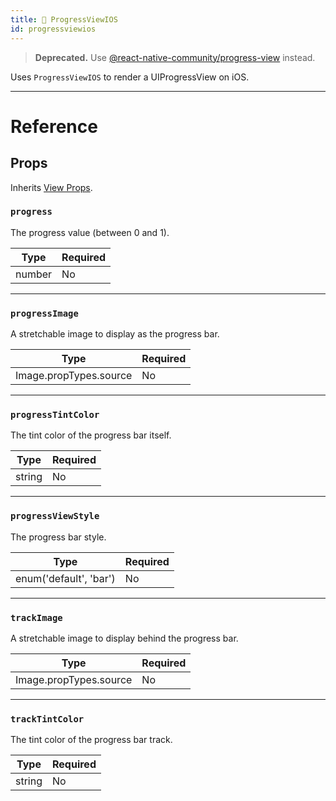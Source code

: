 ```yaml
---
title: 🚧 ProgressViewIOS
id: progressviewios
---
```


> **Deprecated.** Use [@react-native-community/progress-view](https://github.com/react-native-community/progress-view) instead.

Uses `ProgressViewIOS` to render a UIProgressView on iOS.

---

# Reference

## Props

Inherits [View Props](view.md#props).

### `progress`

The progress value (between 0 and 1).

| Type   | Required |
| ------ | -------- |
| number | No       |

---

### `progressImage`

A stretchable image to display as the progress bar.

| Type                   | Required |
| ---------------------- | -------- |
| Image.propTypes.source | No       |

---

### `progressTintColor`

The tint color of the progress bar itself.

| Type   | Required |
| ------ | -------- |
| string | No       |

---

### `progressViewStyle`

The progress bar style.

| Type                   | Required |
| ---------------------- | -------- |
| enum('default', 'bar') | No       |

---

### `trackImage`

A stretchable image to display behind the progress bar.

| Type                   | Required |
| ---------------------- | -------- |
| Image.propTypes.source | No       |

---

### `trackTintColor`

The tint color of the progress bar track.

| Type   | Required |
| ------ | -------- |
| string | No       |
